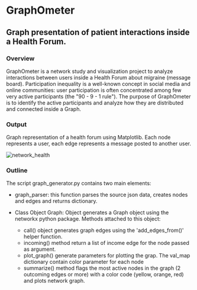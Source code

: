 # GraphOmeter
## Graph presentation of patient interactions inside a Health Forum. 

### Overview 

GraphOmeter is a network study and visualization project to analyze interactions between users inside a Health Forum about migraine (message board). Participation inequality is a well-known concept in social media and online communities: user participation is often concentrated among few very active participants (the "90 - 9 - 1 rule"). The purpose of GraphOmeter is to identify the active participants and analyze how they are distributed and connected inside a Graph. 

### Output 
Graph representation of a health forum using Matplotlib. Each node represents a user, each edge represents a message posted to another user.

![network_health](https://user-images.githubusercontent.com/25650135/36640314-03d8e0fa-19ea-11e8-8bdc-a1f1dfa012e6.PNG)


### Outline 

The script graph_generator.py contains two main elements: 

  * graph_parser: this function parses the source json data, creates nodes and edges and returns dictionary. 

  * Class Object Graph: Object generates a Graph object using the networkx python package. Methods attached to this object: 
     * call() object generates graph edges using the 'add_edges_from()' helper function. 
     * incoming() method return a list of income edge for the node passed as argument.
     * plot_graph() generate parameters for plotting the grap. The val_map dictionary contain color parameter for each node 
     * summarize() method flags the most active nodes in the graph (2 outcoming edges or more) with a color code (yellow, orange, red)           and plots network graph. 
  

